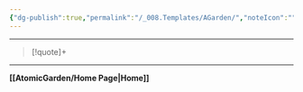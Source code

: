 ```yaml
---
{"dg-publish":true,"permalink":"/_008.Templates/AGarden/","noteIcon":"","created":"2025-02-20T20:05:15.000+01:00","updated":"2025-02-20T20:33:37.000+01:00"}
---
```


---
> 

> [!quote]+ 
> 



---


**[[AtomicGarden/Home Page\|Home]]**<p align="justify"></p>